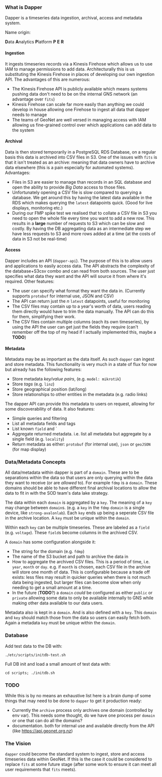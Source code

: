 ### What is Dapper

Dapper is a timeseries data ingestion, archival, access and metadata system. 

Name origin:

**D**ata
**A**nalytics
**P**latform
**P**
**E**
**R**

#### Ingestion

It ingests timeseries records via a Kinesis Firehose which allows us to use IAM to manage permissions to add data. Architecturally this is us substituting the Kinesis Firehose in places of developing our own ingestion API. The advantages of this are numerous:
 - The Kinesis Firehose API is publicly available which means systems pushing data don't need to be on the internal GNS network (an advantage over `fits`)
 - Kinesis Firehose can scale far more easily than anything we could develop in house allowing one Firehose to ingest all data that dapper needs to manage
 - The teams of GeoNet are well versed in managing access with IAM allowing us fine-grained control over which applications can add data to the system

#### Archival

Data is then stored temporarily in a PostgreSQL RDS Database, on a regular basis this data is archived into CSV files in S3. One of the issues with `fits` is that it isn't treated as an archive: meaning that data owners have to archive data elsewhere (this is a pain especially for automated systems). Advantages:
 - Files in S3 are easier to manage than records in an SQL database and open the ability to provide _Big Data_ access to those files.
 - Unfortunately opening a CSV file is slow compared to querying a database. We get around this by having the latest data available in the RDS which makes querying the `latest` datapoints quick. (Good for live displays, monitoring etc.)
 - During our FMP spike test we realised that to collate a CSV file in S3 you need to open the whole file every time you want to add a new row. This results in a **large** number of requests to S3 which can be slow and costly. By having the DB aggregating data as an intermediate step we have less requests to S3 and more rows added at a time (at the costs of data in S3 not be real-time)

#### Access

Dapper includes an API (`dapper-api`). The purpose of this is to allow users and applications to easily access data. The API abstracts the complexity of the database+S3csv combo and can read from both sources. The user just specifies what data they want and the API will source it from where it's required. Other features:
 - The user can specify what format they want the data in. (Currently supports `protobuf` for internal use, JSON and CSV)
 - The API can return just the _n_ `latest` datapoints, useful for monitoring
 - The CSV files may contain up to a year's worth of data, users reading them directly would have to trim the data manually. The API can do this for them, simplifying their work.
 - The CSV files contain multiple columns (each its own timeseries), by using the API the user can get just the fields they require (can't remember off the top of my head if I actually implemented this, maybe a **TODO**)

#### Metadata

Metadata may be as important as the data itself. As such `dapper` can ingest and store metadata. This functionality is very much in a state of flux for now but already has the following features:
- Store metadata _key/value pairs_, (e.g. `model: mikrotik`)
- Store _tags_ (e.g. `linz`)
- Store geographical position (lat/long)
- Store relationships to other entities in the metadata (e.g. radio links)

The dapper API can provide this metadata to users on request, allowing for some discoverability of data. It also features:
 - Simple queries and filtering
 - List all metadata fields and tags
 - List known `field` and `
 - Aggregate returned metadata. i.e. list all metadata but aggregate by a single field (e.g. `locality`)
 - Return metadata as either: `protobuf` (for internal use), `json` or `geoJSON` (for map display)

### Data/Metadata Concepts

All data/metadata within dapper is part of a `domain`. These are to be separations within the data so that users are only querying within the data they want to receive (or are *allowed* to). For example `fdmp` is a `domain`. These domains should be able to have different final archival locations to allow the data to fit in with the SOD team's data lake strategy.

The data within each `domain` is aggregated by a `key`. The meaning of a `key` may change between `domain`s. (e.g. a `key` in the `fdmp` `domain` is a single device, like `strong-avalonlab`). Each `key` ends up being a seperate CSV file in the archive location. A `key` must be unique within the `domain`.

Within each `key` can be multiple timeseries. These are labeled as a `field` (e.g. `voltage`). These `field`s become columns in the archived CSV.

A `domain` has some configuration alongside it:
 - The string for the domain (e.g. `fdmp`)
 - The name of the S3 bucket and path to archive the data in
 - How to aggregate the archived CSV files. This is a period of time, i.e. `year`, `month` or `day`. e.g. if `month` is chosen, each CSV file in the archive will store one month of data. This is configurable because a trade off exists: less files may result in quicker queries when there is not much data being ingested, but larger files can become slow when only needing to get a small amount at a time.
 - In the future (**TODO**?) a `domain` _could_ be configured as either `public` or `private` allowing some data to only be available internally to GNS while making other data available to our data users.

Metadata also is kept in a `domain`. And is also defined with a `key`. This `domain` and `key` should match those from the data so users can easily fetch both. Again a metadata `key` must be unique within the `domain`.

### Database

Add test data to the DB with:

```
./etc/scripts/initdb-test.sh
```

Full DB init and load a small amount of test data with:

```
cd scripts; ./initdb.sh
```

### TODO

While this is by no means an exhaustive list here is a brain dump of some things that may need to be done to `dapper` to get it production ready:

- Currently the `archive` process only archives one domain (controlled by env var). This needs some thought, do we have one process per `domain` or one that can do all the domains?
- documentation. both for internal use and available directly from the API (like https://api.geonet.org.nz)

### The Vision
`dapper` could become the standard system to ingest, store and access timeseries data within GeoNet. If this is the case it could be considered to replace `fits` at some future stage (after some work to ensure it can meet all user requirements that `fits` meets).
